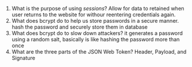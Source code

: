 1. What is the purpose of using _sessions_?
   Allow for data to retained when user returns to the website for withour reentering credentials again.
2. What does bcrypt do to help us store passwords in a secure manner.
   hash the password and securely store them in database
3. What does bcrypt do to slow down attackers?
   it generates a password using a random salt, basically is like hashing the password more than once
4. What are the three parts of the JSON Web Token?
   Header, Payload, and Signature
